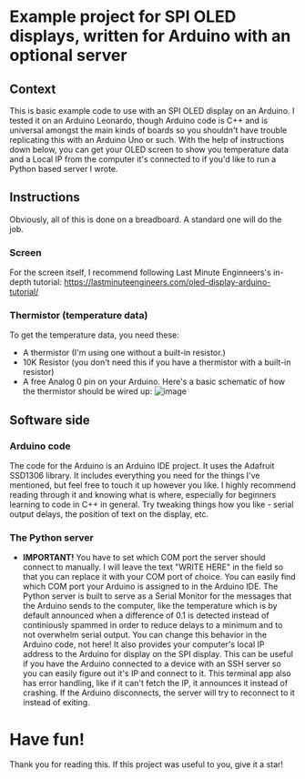 # Example project for SPI OLED displays, written for Arduino with an optional server
## Context
This is basic example code to use with an SPI OLED display on an Arduino. I tested it on an Arduino Leonardo, though Arduino code is C++ and is universal amongst the main kinds of boards so you shouldn't have trouble replicating this with an Arduino Uno or such. With the help of instructions down below, you can get your OLED screen to show you temperature data and a Local IP from the computer it's connected to if you'd like to run a Python based server I wrote.
## Instructions
Obviously, all of this is done on a breadboard. A standard one will do the job.
### Screen
For the screen itself, I recommend following Last Minute Enginneers's in-depth tutorial: https://lastminuteengineers.com/oled-display-arduino-tutorial/
### Thermistor (temperature data)
To get the temperature data, you need these:
- A thermistor (I'm using one without a built-in resistor.)
- 10K Resistor (you don't need this if you have a thermistor with a built-in resistor)
- A free Analog 0 pin on your Arduino.
Here's a basic schematic of how the thermistor should be wired up:
![image](https://github.com/user-attachments/assets/5dc5d9d5-210e-4bc8-964c-ad0fa801e0d3)

## Software side
### Arduino code
The code for the Arduino is an Arduino IDE project. It uses the Adafruit SSD1306 library. It includes everything you need for the things I've mentioned, but feel free to touch it up however you like. I highly recommend reading through it and knowing what is where, especially for beginners learning to code in C++ in general. Try tweaking things how you like - serial output delays, the position of text on the display, etc. 
### The Python server
- **IMPORTANT!** You have to set which COM port the server should connect to manually. I will leave the text "WRITE HERE" in the field so that you can replace it with your COM port of choice. You can easily find which COM port your Arduino is assigned to in the Arduino IDE.
The Python server is built to serve as a Serial Monitor for the messages that the Arduino sends to the computer, like the temperature which is by default announced when a difference of 0.1 is detected instead of continiously spammed in order to reduce delays to a minimum and to not overwhelm serial output. You can change this behavior in the Arduino code, not here! It also provides your computer's local IP address to the Arduino for display on the SPI display. This can be useful if you have the Arduino connected to a device with an SSH server so you can easily figure out it's IP and connect to it. This terminal app also has error handling, like if it can't fetch the IP, it announces it instead of crashing. If the Arduino disconnects, the server will try to reconnect to it instead of exiting.

# Have fun!
Thank you for reading this. If this project was useful to you, give it a star!



